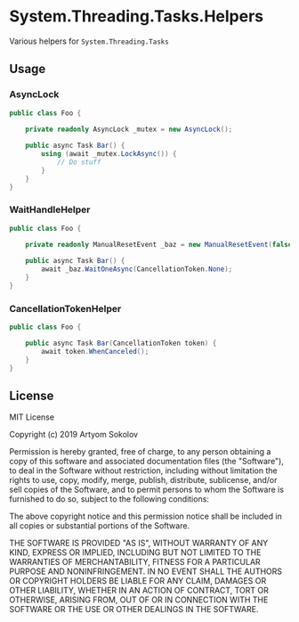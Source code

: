 # System.Threading.Tasks.Helpers
Various helpers for `System.Threading.Tasks`

## Usage

### AsyncLock

```csharp
public class Foo {

    private readonly AsyncLock _mutex = new AsyncLock();
    
    public async Task Bar() {
        using (await _mutex.LockAsync()) {
            // Do stuff
        }
    }
}
```

### WaitHandleHelper

```csharp
public class Foo {

    private readonly ManualResetEvent _baz = new ManualResetEvent(false);
    
    public async Task Bar() {
        await _baz.WaitOneAsync(CancellationToken.None);
    }
}
```

### CancellationTokenHelper

```csharp
public class Foo {

    public async Task Bar(CancellationToken token) {        
        await token.WhenCanceled();
    }
}
```

## License

MIT License

Copyright (c) 2019 Artyom Sokolov

Permission is hereby granted, free of charge, to any person obtaining a copy
of this software and associated documentation files (the "Software"), to deal
in the Software without restriction, including without limitation the rights
to use, copy, modify, merge, publish, distribute, sublicense, and/or sell
copies of the Software, and to permit persons to whom the Software is
furnished to do so, subject to the following conditions:

The above copyright notice and this permission notice shall be included in all
copies or substantial portions of the Software.

THE SOFTWARE IS PROVIDED "AS IS", WITHOUT WARRANTY OF ANY KIND, EXPRESS OR
IMPLIED, INCLUDING BUT NOT LIMITED TO THE WARRANTIES OF MERCHANTABILITY,
FITNESS FOR A PARTICULAR PURPOSE AND NONINFRINGEMENT. IN NO EVENT SHALL THE
AUTHORS OR COPYRIGHT HOLDERS BE LIABLE FOR ANY CLAIM, DAMAGES OR OTHER
LIABILITY, WHETHER IN AN ACTION OF CONTRACT, TORT OR OTHERWISE, ARISING FROM,
OUT OF OR IN CONNECTION WITH THE SOFTWARE OR THE USE OR OTHER DEALINGS IN THE
SOFTWARE.
